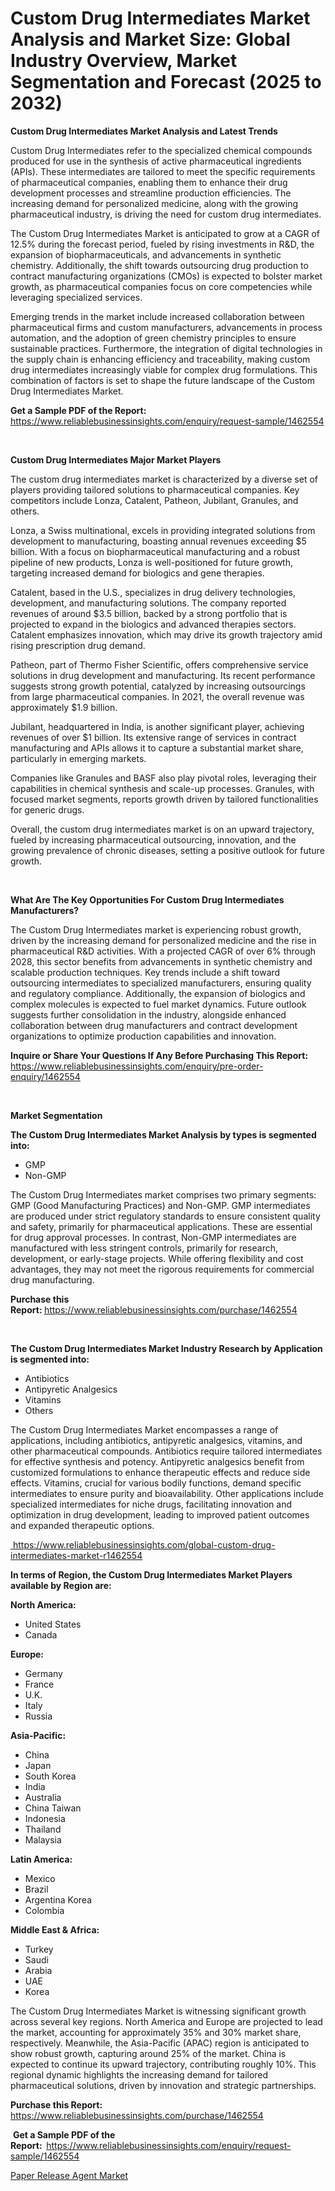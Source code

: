 <p><h1>Custom Drug Intermediates Market Analysis and Market Size: Global Industry Overview, Market Segmentation and Forecast (2025 to 2032)</h1></p><p><strong>Custom Drug Intermediates Market Analysis and Latest Trends</strong></p>
<p><p>Custom Drug Intermediates refer to the specialized chemical compounds produced for use in the synthesis of active pharmaceutical ingredients (APIs). These intermediates are tailored to meet the specific requirements of pharmaceutical companies, enabling them to enhance their drug development processes and streamline production efficiencies. The increasing demand for personalized medicine, along with the growing pharmaceutical industry, is driving the need for custom drug intermediates.</p><p>The Custom Drug Intermediates Market is anticipated to grow at a CAGR of 12.5% during the forecast period, fueled by rising investments in R&D, the expansion of biopharmaceuticals, and advancements in synthetic chemistry. Additionally, the shift towards outsourcing drug production to contract manufacturing organizations (CMOs) is expected to bolster market growth, as pharmaceutical companies focus on core competencies while leveraging specialized services.</p><p>Emerging trends in the market include increased collaboration between pharmaceutical firms and custom manufacturers, advancements in process automation, and the adoption of green chemistry principles to ensure sustainable practices. Furthermore, the integration of digital technologies in the supply chain is enhancing efficiency and traceability, making custom drug intermediates increasingly viable for complex drug formulations. This combination of factors is set to shape the future landscape of the Custom Drug Intermediates Market.</p></p>
<p><strong>Get a Sample PDF of the Report:&nbsp;</strong> <a href="https://www.reliablebusinessinsights.com/enquiry/request-sample/1462554?utm_campaign=3043&utm_medium=2&utm_source=Github&utm_content=ia&utm_term=03042025&utm_id=custom-drug-intermediates">https://www.reliablebusinessinsights.com/enquiry/request-sample/1462554</a></p>
<p>&nbsp;</p>
<p><strong>Custom Drug Intermediates Major Market Players</strong></p>
<p><p>The custom drug intermediates market is characterized by a diverse set of players providing tailored solutions to pharmaceutical companies. Key competitors include Lonza, Catalent, Patheon, Jubilant, Granules, and others. </p><p>Lonza, a Swiss multinational, excels in providing integrated solutions from development to manufacturing, boasting annual revenues exceeding $5 billion. With a focus on biopharmaceutical manufacturing and a robust pipeline of new products, Lonza is well-positioned for future growth, targeting increased demand for biologics and gene therapies.</p><p>Catalent, based in the U.S., specializes in drug delivery technologies, development, and manufacturing solutions. The company reported revenues of around $3.5 billion, backed by a strong portfolio that is projected to expand in the biologics and advanced therapies sectors. Catalent emphasizes innovation, which may drive its growth trajectory amid rising prescription drug demand.</p><p>Patheon, part of Thermo Fisher Scientific, offers comprehensive service solutions in drug development and manufacturing. Its recent performance suggests strong growth potential, catalyzed by increasing outsourcings from large pharmaceutical companies. In 2021, the overall revenue was approximately $1.9 billion.</p><p>Jubilant, headquartered in India, is another significant player, achieving revenues of over $1 billion. Its extensive range of services in contract manufacturing and APIs allows it to capture a substantial market share, particularly in emerging markets.</p><p>Companies like Granules and BASF also play pivotal roles, leveraging their capabilities in chemical synthesis and scale-up processes. Granules, with focused market segments, reports growth driven by tailored functionalities for generic drugs.</p><p>Overall, the custom drug intermediates market is on an upward trajectory, fueled by increasing pharmaceutical outsourcing, innovation, and the growing prevalence of chronic diseases, setting a positive outlook for future growth.</p></p>
<p>&nbsp;</p>
<p><strong>What Are The Key Opportunities For Custom Drug Intermediates Manufacturers?</strong></p>
<p><p>The Custom Drug Intermediates market is experiencing robust growth, driven by the increasing demand for personalized medicine and the rise in pharmaceutical R&D activities. With a projected CAGR of over 6% through 2028, this sector benefits from advancements in synthetic chemistry and scalable production techniques. Key trends include a shift toward outsourcing intermediates to specialized manufacturers, ensuring quality and regulatory compliance. Additionally, the expansion of biologics and complex molecules is expected to fuel market dynamics. Future outlook suggests further consolidation in the industry, alongside enhanced collaboration between drug manufacturers and contract development organizations to optimize production capabilities and innovation.</p></p>
<p><strong>Inquire or Share Your Questions If Any Before Purchasing This Report:</strong> <a href="https://www.reliablebusinessinsights.com/enquiry/pre-order-enquiry/1462554?utm_campaign=3043&utm_medium=2&utm_source=Github&utm_content=ia&utm_term=03042025&utm_id=custom-drug-intermediates">https://www.reliablebusinessinsights.com/enquiry/pre-order-enquiry/1462554</a></p>
<p>&nbsp;</p>
<p><strong>Market Segmentation</strong></p>
<p><strong>The Custom Drug Intermediates Market Analysis by types is segmented into:</strong></p>
<p><ul><li>GMP</li><li>Non-GMP</li></ul></p>
<p><p>The Custom Drug Intermediates market comprises two primary segments: GMP (Good Manufacturing Practices) and Non-GMP. GMP intermediates are produced under strict regulatory standards to ensure consistent quality and safety, primarily for pharmaceutical applications. These are essential for drug approval processes. In contrast, Non-GMP intermediates are manufactured with less stringent controls, primarily for research, development, or early-stage projects. While offering flexibility and cost advantages, they may not meet the rigorous requirements for commercial drug manufacturing.</p></p>
<p><strong>Purchase this Report:&nbsp;</strong><a href="https://www.reliablebusinessinsights.com/purchase/1462554?utm_campaign=3043&utm_medium=2&utm_source=Github&utm_content=ia&utm_term=03042025&utm_id=custom-drug-intermediates">https://www.reliablebusinessinsights.com/purchase/1462554</a></p>
<p>&nbsp;</p>
<p><strong>The Custom Drug Intermediates Market Industry Research by Application is segmented into:</strong></p>
<p><ul><li>Antibiotics</li><li>Antipyretic Analgesics</li><li>Vitamins</li><li>Others</li></ul></p>
<p><p>The Custom Drug Intermediates Market encompasses a range of applications, including antibiotics, antipyretic analgesics, vitamins, and other pharmaceutical compounds. Antibiotics require tailored intermediates for effective synthesis and potency. Antipyretic analgesics benefit from customized formulations to enhance therapeutic effects and reduce side effects. Vitamins, crucial for various bodily functions, demand specific intermediates to ensure purity and bioavailability. Other applications include specialized intermediates for niche drugs, facilitating innovation and optimization in drug development, leading to improved patient outcomes and expanded therapeutic options.</p></p>
<p><a href="https://www.reliablebusinessinsights.com/global-custom-drug-intermediates-market-r1462554?utm_campaign=3043&utm_medium=2&utm_source=Github&utm_content=ia&utm_term=03042025&utm_id=custom-drug-intermediates">&nbsp;https://www.reliablebusinessinsights.com/global-custom-drug-intermediates-market-r1462554</a></p>
<p><strong>In terms of Region, the Custom Drug Intermediates Market Players available by Region are:</strong></p>
<p>
    <p> <strong> North America: </strong>
        <ul>
            <li>United States</li>
            <li>Canada</li>
        </ul>
        </p> 
    <p> <strong> Europe: </strong>
        <ul>
            <li>Germany</li>
            <li>France</li>
            <li>U.K.</li>
            <li>Italy</li>
            <li>Russia</li>
        </ul>
        </p> 
    <p> <strong> Asia-Pacific: </strong>
        <ul>
            <li>China</li>
            <li>Japan</li>
            <li>South Korea</li>
            <li>India</li>
            <li>Australia</li>
            <li>China Taiwan</li>
            <li>Indonesia</li>
            <li>Thailand</li>
            <li>Malaysia</li>
        </ul>
        </p> 
    <p> <strong> Latin America: </strong>
        <ul>
            <li>Mexico</li>
            <li>Brazil</li>
            <li>Argentina Korea</li>
            <li>Colombia</li>
        </ul>
        </p> 
    <p> <strong> Middle East & Africa: </strong>
        <ul>
            <li>Turkey</li>
            <li>Saudi</li>
            <li>Arabia</li>
            <li>UAE</li>
            <li>Korea</li>
        </ul>
    </p>
    </p>
<p><p>The Custom Drug Intermediates Market is witnessing significant growth across several key regions. North America and Europe are projected to lead the market, accounting for approximately 35% and 30% market share, respectively. Meanwhile, the Asia-Pacific (APAC) region is anticipated to show robust growth, capturing around 25% of the market. China is expected to continue its upward trajectory, contributing roughly 10%. This regional dynamic highlights the increasing demand for tailored pharmaceutical solutions, driven by innovation and strategic partnerships.</p></p>
<p><strong>Purchase this Report: </strong><a href="https://www.reliablebusinessinsights.com/purchase/1462554?utm_campaign=3043&utm_medium=2&utm_source=Github&utm_content=ia&utm_term=03042025&utm_id=custom-drug-intermediates">https://www.reliablebusinessinsights.com/purchase/1462554</a></p>
<p>&nbsp;<strong>Get a Sample PDF of the Report:&nbsp;&nbsp;</strong><a href="https://www.reliablebusinessinsights.com/enquiry/request-sample/1462554?utm_campaign=3043&utm_medium=2&utm_source=Github&utm_content=ia&utm_term=03042025&utm_id=custom-drug-intermediates">https://www.reliablebusinessinsights.com/enquiry/request-sample/1462554</a></p>
<p><strong></strong></p>
<p><p><a href="https://github.com/zitanebeibit9/Market-Research-Report-List-1/blob/main/paper-release-agent-market.md?utm_campaign=3043&utm_medium=2&utm_source=Github&utm_content=ia&utm_term=03042025&utm_id=custom-drug-intermediates">Paper Release Agent Market</a></p></p>